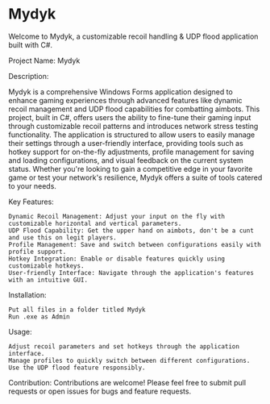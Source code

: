 # Mydyk
Welcome to Mydyk, a customizable recoil handling &amp; UDP flood application built with C#. 

Project Name: Mydyk

Description:

Mydyk is a comprehensive Windows Forms application designed to enhance gaming experiences through advanced features like dynamic recoil management and UDP flood capabilities for combatting aimbots. This project, built in C#, offers users the ability to fine-tune their gaming input through customizable recoil patterns and introduces network stress testing functionality. The application is structured to allow users to easily manage their settings through a user-friendly interface, providing tools such as hotkey support for on-the-fly adjustments, profile management for saving and loading configurations, and visual feedback on the current system status. Whether you're looking to gain a competitive edge in your favorite game or test your network's resilience, Mydyk offers a suite of tools catered to your needs.

Key Features:

    Dynamic Recoil Management: Adjust your input on the fly with customizable horizontal and vertical parameters.
    UDP Flood Capability: Get the upper hand on aimbots, don't be a cunt and use this on legit players.
    Profile Management: Save and switch between configurations easily with profile support.
    Hotkey Integration: Enable or disable features quickly using customizable hotkeys.
    User-friendly Interface: Navigate through the application's features with an intuitive GUI.

Installation:

    Put all files in a folder titled Mydyk
    Run .exe as Admin

Usage:

    Adjust recoil parameters and set hotkeys through the application interface.
    Manage profiles to quickly switch between different configurations.
    Use the UDP flood feature responsibly.

Contribution:
Contributions are welcome! Please feel free to submit pull requests or open issues for bugs and feature requests.
